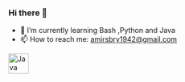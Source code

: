 ### Hi there 👋

- 🌱 I’m currently learning Bash ,Python and Java   
- 📫 How to reach me: amirsbry1942@gmail.com

<div>
  <img src="https://github.com/devicons/devicon/blob/master/icons/java/python-original-wordmark.svg" title="Java" alt="Java" width="40" height="40"/>&nbsp;
</div>
